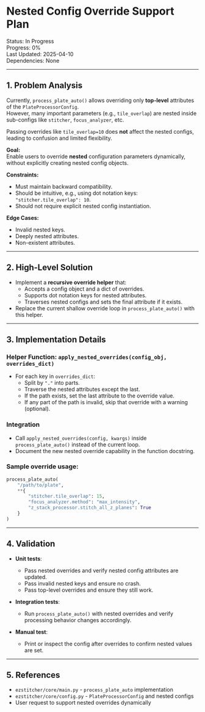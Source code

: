 # Nested Config Override Support Plan

Status: In Progress  
Progress: 0%  
Last Updated: 2025-04-10  
Dependencies: None

---

## 1. Problem Analysis

Currently, `process_plate_auto()` allows overriding only **top-level** attributes of the `PlateProcessorConfig`.  
However, many important parameters (e.g., `tile_overlap`) are nested inside sub-configs like `stitcher`, `focus_analyzer`, etc.

Passing overrides like `tile_overlap=10` does **not** affect the nested configs, leading to confusion and limited flexibility.

**Goal:**  
Enable users to override **nested** configuration parameters dynamically, without explicitly creating nested config objects.

**Constraints:**

- Must maintain backward compatibility.
- Should be intuitive, e.g., using dot notation keys: `"stitcher.tile_overlap": 10`.
- Should not require explicit nested config instantiation.

**Edge Cases:**

- Invalid nested keys.
- Deeply nested attributes.
- Non-existent attributes.

---

## 2. High-Level Solution

- Implement a **recursive override helper** that:
  - Accepts a config object and a dict of overrides.
  - Supports dot notation keys for nested attributes.
  - Traverses nested configs and sets the final attribute if it exists.
- Replace the current shallow override loop in `process_plate_auto()` with this helper.

---

## 3. Implementation Details

### Helper Function: `apply_nested_overrides(config_obj, overrides_dict)`

- For each key in `overrides_dict`:
  - Split by `"."` into parts.
  - Traverse the nested attributes except the last.
  - If the path exists, set the last attribute to the override value.
  - If any part of the path is invalid, skip that override with a warning (optional).

### Integration

- Call `apply_nested_overrides(config, kwargs)` inside `process_plate_auto()` instead of the current loop.
- Document the new nested override capability in the function docstring.

### Sample override usage:

```python
process_plate_auto(
    "/path/to/plate",
    **{
        "stitcher.tile_overlap": 15,
        "focus_analyzer.method": "max_intensity",
        "z_stack_processor.stitch_all_z_planes": True
    }
)
```

---

## 4. Validation

- **Unit tests**:
  - Pass nested overrides and verify nested config attributes are updated.
  - Pass invalid nested keys and ensure no crash.
  - Pass top-level overrides and ensure they still work.

- **Integration tests**:
  - Run `process_plate_auto()` with nested overrides and verify processing behavior changes accordingly.

- **Manual test**:
  - Print or inspect the config after overrides to confirm nested values are set.

---

## 5. References

- `ezstitcher/core/main.py` - `process_plate_auto` implementation
- `ezstitcher/core/config.py` - `PlateProcessorConfig` and nested configs
- User request to support nested overrides dynamically
